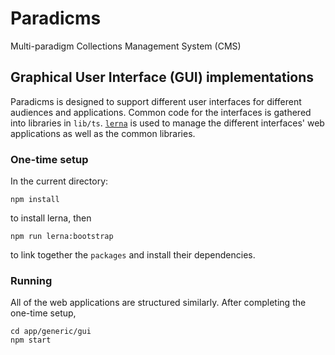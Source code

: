 # Paradicms
Multi-paradigm Collections Management System (CMS)

## Graphical User Interface (GUI) implementations

Paradicms is designed to support different user interfaces for different audiences and applications. Common code for the interfaces is gathered into libraries in `lib/ts`. [`lerna`](https://github.com/lerna/lerna) is used to manage the different interfaces' web applications as well as the common libraries.

### One-time setup

In the current directory:

    npm install
    
to install lerna, then

    npm run lerna:bootstrap
    
to link together the `packages` and install their dependencies.

### Running

All of the web applications are structured similarly. After completing the one-time setup, 

    cd app/generic/gui
    npm start
